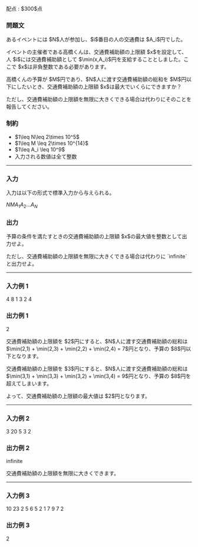 
<div>

<span>

<span>

<p>
配点 : $300$点
</p>

<div>

<section>

### **問題文**

<p>
あるイベントには $N$人が参加し、$i$番目の人の交通費は $A_i$円でした。
</p>

<p>
イベントの主催者である高橋くんは、交通費補助額の上限額 $x$を設定して、人 $i$には交通費補助額として $\min(x,A_i)$円を支給することとしました。ここで $x$は非負整数である必要があります。
</p>

<p>
高橋くんの予算が $M$円であり、$N$人に渡す交通費補助額の総和を $M$円以下にしたいとき、交通費補助額の上限額 $x$は最大でいくらにできますか？
</p>

<p>
ただし、交通費補助額の上限額を無限に大きくできる場合は代わりにそのことを報告してください。
</p>

</section>

</div>

<div>

<section>

### **制約**

<ul>

<li>
$1\leq N\leq  2\times 10^5$
</li>

<li>
$1\leq M \leq 2\times 10^{14}$
</li>

<li>
$1\leq A_i \leq 10^9$
</li>

<li>
入力される数値は全て整数
</li>

</ul>

</section>

</div>

---

<div>

<div>

<section>

### **入力**

<p>
入力は以下の形式で標準入力から与えられる。
</p>

<div>

$N$$M$$A_1$$A_2$$\ldots$$A_{N}$
</div>

</section>

</div>

<div>

<section>

### **出力**

<p>
予算の条件を満たすときの交通費補助額の上限額 $x$の最大値を整数として出力せよ。
</p>

<p>
ただし、交通費補助額の上限額を無限に大きくできる場合は代わりに `infinite`と出力せよ。
</p>

</section>

</div>

</div>

---

<div>

<section>

### **入力例 1**

<div>

4 8
1 3 2 4

</div>

</section>

</div>

<div>

<section>

### **出力例 1**

<div>

2

</div>

<p>
交通費補助額の上限額を $2$円にすると、$N$人に渡す交通費補助額の総和は $\min(2,1) + \min(2,3) + \min(2,2) + \min(2,4) = 7$円となり、予算の $8$円以下となります。
</p>

<p>
交通費補助額の上限額を $3$円にすると、$N$人に渡す交通費補助額の総和は $\min(3,1) + \min(3,3) + \min(3,2) + \min(3,4) = 9$円となり、予算の $8$円を超えてしまいます。
</p>

<p>
よって、交通費補助額の上限額の最大値は $2$円となります。
</p>

</section>

</div>

---

<div>

<section>

### **入力例 2**

<div>

3 20
5 3 2

</div>

</section>

</div>

<div>

<section>

### **出力例 2**

<div>

infinite

</div>

<p>
交通費補助額の上限額を無限に大きくできます。
</p>

</section>

</div>

---

<div>

<section>

### **入力例 3**

<div>

10 23
2 5 6 5 2 1 7 9 7 2

</div>

</section>

</div>

<div>

<section>

### **出力例 3**

<div>

2

</div>

</section>

</div>

</span>

</span>

</div>
